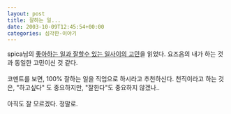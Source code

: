 ```yaml
---
layout: post
title: 잘하는 일...
date: 2003-10-09T12:45:54+00:00
categories: 심각한-이야기
---
```

spica님의 <a href="http://www.cuve.co.kr/blog/archives/000152.html">좋아하는 일과 잘할수 있는 일사이의 고민</a>을 읽었다.  요즈음의 내가 하는 것과 동일한 고민이신 것 같다.<br /><br />코멘트를 보면, 100% 잘하는 일을 직업으로 하시라고 추천하신다. 천직이라고 하는 것은, "하고싶다" 도 중요하지만, "잘한다"도 중요하지 않겠나..<br /><br />아직도 잘 모르겠다. 정말로.
